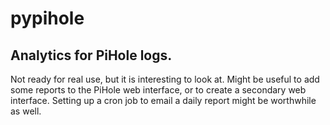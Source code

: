 # pypihole

## Analytics for PiHole logs.

Not ready for real use, but it is interesting to look at. Might be useful to add some reports to the PiHole web interface, or to create a secondary web interface. Setting up a cron job to email a daily report might be worthwhile as well.
